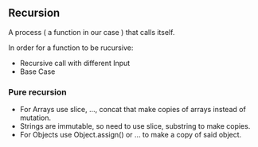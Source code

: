 ## Recursion

A process ( a function in our case ) that calls itself.

In order for a function to be rucursive: 
* Recursive call with different Input 
* Base Case

### Pure recursion
* For Arrays use slice, ..., concat that make copies of arrays instead of mutation.
* Strings are immutable, so need to use slice, substring to make copies.
* For Objects use Object.assign() or ... to make a copy of said object.

